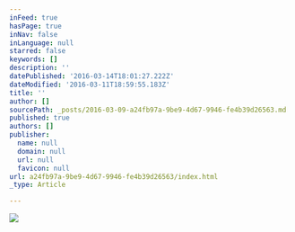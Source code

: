 ```yaml
---
inFeed: true
hasPage: true
inNav: false
inLanguage: null
starred: false
keywords: []
description: ''
datePublished: '2016-03-14T18:01:27.222Z'
dateModified: '2016-03-11T18:59:55.183Z'
title: ''
author: []
sourcePath: _posts/2016-03-09-a24fb97a-9be9-4d67-9946-fe4b39d26563.md
published: true
authors: []
publisher:
  name: null
  domain: null
  url: null
  favicon: null
url: a24fb97a-9be9-4d67-9946-fe4b39d26563/index.html
_type: Article

---
```

![](https://s3-us-west-2.amazonaws.com/the-grid-img/p/04da2d0d1402100e0ebf0335312656608b6a747b.png)